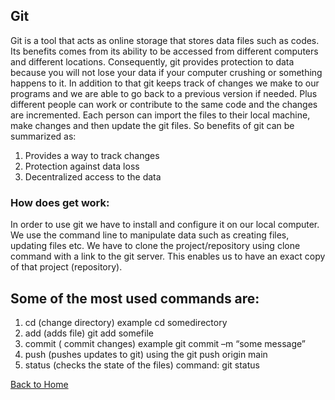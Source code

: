 
## Git
Git is a tool that acts as online storage that stores data files such as codes.
Its benefits comes from its ability to be accessed from different computers and different locations. Consequently, git provides protection to data because you will not lose your data if your computer crushing or something happens to it.
In addition to that git keeps track of changes we make to our programs and we are able to go back to a previous version if needed. Plus different people can work or contribute to the same code and the changes are incremented. Each person can import the files to their local machine, make changes and then update the git files.
So benefits of git can be summarized as:
1.	Provides a way to track changes
2.	Protection against data loss 
3.	Decentralized access to the data
### How does get work:
In order to use git we have to install and configure it on our local computer.
We use the command line to manipulate data such as creating files, updating files etc.
We have to clone the project/repository using clone command with a link to  the git server. This enables us to have an exact copy of that project (repository). 
## Some of the most used commands are:
1.	cd (change directory) example cd somedirectory
2.	add (adds file) git add somefile
3.	commit ( commit changes) example git commit –m “some message”
4.	push (pushes updates to git) using the  git push origin main 
5.	status (checks the state of the files) command: git status


[Back to Home](README.md)
